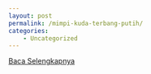 ```yaml
---
layout: post
permalink: /mimpi-kuda-terbang-putih/
categories:
    - Uncategorized
---
```


[Baca Selengkapnya](/10)